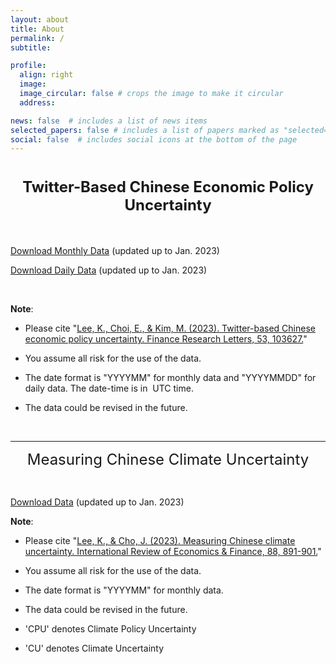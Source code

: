 ```yaml
---
layout: about
title: About
permalink: /
subtitle: 

profile:
  align: right
  image: 
  image_circular: false # crops the image to make it circular
  address: 

news: false  # includes a list of news items
selected_papers: false # includes a list of papers marked as "selected={true}"
social: false  # includes social icons at the bottom of the page
---
```


<h1 style="text-align:center"><span style="font-size:24px">Twitter-Based Chinese Economic Policy Uncertainty</span></h1>

<p>&nbsp;</p>

<p><a href = "https://www.dropbox.com/s/eozwru4pq10ydnv/TCEPU_monthly.xlsx?dl=0">Download Monthly Data</a> (updated up to Jan. 2023)</p>

<p><a href = "https://www.dropbox.com/s/334h01vwsdrrloa/TCEPU_daily.xlsx?dl=0">Download Daily Data</a> (updated up to Jan. 2023)</p>

<p>&nbsp;</p>

<p><strong>Note</strong>:&nbsp;</p>

<ul>
	<li>
	<p>Please cite&nbsp;&quot;<a href="https://www.sciencedirect.com/science/article/abs/pii/S1544612323000016" target="_blank">Lee, K., Choi, E., & Kim, M. (2023). Twitter-based Chinese economic policy uncertainty. Finance Research Letters, 53, 103627.</a>&quot;</p>
	</li>
	<li>
	<p>You assume all risk for the use of the data.</p>
	</li>
	<li>
	<p>The date format is &quot;YYYYMM&quot; for monthly data and &quot;YYYYMMDD&quot; for daily data. The date-time is in&nbsp; UTC time.&nbsp;</p>
	</li>
	<li>
	<p>The data could be revised in the future.</p>
	</li>
</ul>

<p>&nbsp;</p>

<hr />
<p style="text-align:center"><span style="font-size:24px">Measuring Chinese Climate Uncertainty</span></p>

<p>&nbsp;</p>

<p><a href = "https://www.dropbox.com/s/an1oxd8oae3v060/TCCU.xlsx?dl=0">Download Data</a> (updated up to Jan.&nbsp;2023)</p>

<p><strong>Note</strong>:&nbsp;</p>

<ul>
	<li>
  <p>Please cite&nbsp;&quot;<a href="https://www.sciencedirect.com/science/article/pii/S1059056023002149" target="_blank">Lee, K., & Cho, J. (2023). Measuring Chinese climate uncertainty. International Review of Economics & Finance, 88, 891-901.</a>&quot;</p>
	</li>
	<li>
	<p>You assume all risk for the use of the data.</p>
	</li>
	<li>
	<p>The date format is &quot;YYYYMM&quot; for monthly data.</p>
	</li>
	<li>
	<p>The data could be revised in the future.</p>
	</li>
	<li>
	<p>&#39;CPU&#39; denotes Climate Policy Uncertainty</p>
	</li>
	<li>
	<p>&#39;CU&#39; denotes Climate Uncertainty</p>
	</li>
</ul>
